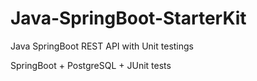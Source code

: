 # Java-SpringBoot-StarterKit
Java SpringBoot REST API with Unit testings


SpringBoot + PostgreSQL + JUnit tests
